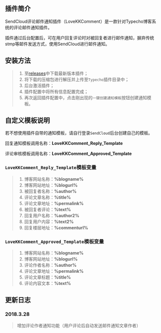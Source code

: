 ## 插件简介

SendCloud评论邮件通知插件（LoveKKComment）是一款针对Typecho博客系统的评论邮件通知插件。

插件通过后台配置后，可在用户回复评论时对被回复者进行邮件通知，摒弃传统stmp等邮件发送方式，使用SendCloud进行邮件通知。

## 安装方法

> 1. 至[releases](https://github.com/ylqjgm/LoveKKComment/releases)中下载最新版本插件；
> 2. 将下载的压缩包进行解压并上传至`Typecho`插件目录中；
> 3. 后台激活插件；
> 4. 插件配置中将所有信息配置完成；
> 5. 再次返回插件配置中，点击刚出现的`一键创建通知模板`按钮创建通知模板。

## 自定义模板说明

若不想使用插件自带的通知模板，请自行登录`SendCloud`后台创建自己的模板。

回复通知模板调用名称：**LoveKKComment_Reply_Template**

评论审核模板调用名称：**LoveKKComment_Approved_Template**

### `LoveKKComment_Reply_Template`模板变量

> 1. 博客网站名称：**%blogname%**
> 2. 博客网站地址：**%blogurl%**
> 3. 被回复者名称：**%author%**
> 4. 评论文章名称：**%title%**
> 5. 评论文章地址：**%permalink%**
> 6. 被回复者评论：**%text%**
> 7. 回复用户名称：**%author2%**
> 8. 回复用户内容：**%text2%**
> 9. 回复楼层地址：**%commenturl%**

### `LoveKKComment_Approved_Template`模板变量

> 1. 博客网站名称：**%blogname%**
> 2. 博客网站地址：**%blogurl%**
> 3. 评论作者名称：**%author%**
> 4. 评论文章地址：**%permalink%**
> 5. 评论文章标题：**%title%**
> 6. 评论内容文本：**%text%**

## 更新日志

### 2018.3.28

> 增加评论作者通知功能（用户评论后自动发送邮件通知文章作者）